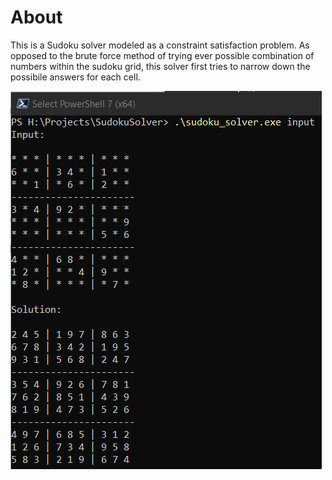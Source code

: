# About
This is a Sudoku solver modeled as a constraint satisfaction problem. As opposed to the brute force method of trying ever possible combination of numbers within the sudoku grid, 
this solver first tries to narrow down the possibile answers for each cell.

![](readme/pic.png)
